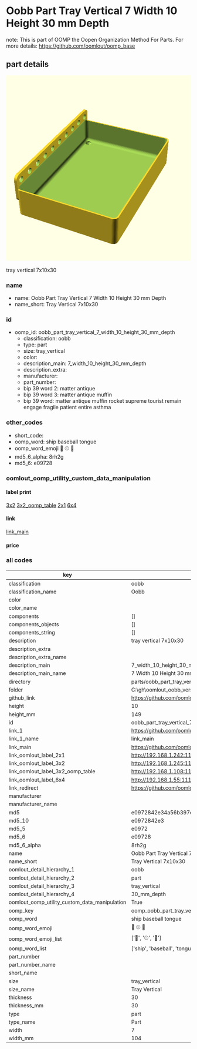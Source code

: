# Oobb Part Tray Vertical 7 Width 10 Height 30 mm Depth  

note: This is part of OOMP the Oopen Organization Method For Parts. For more details: https://github.com/oomlout/oomp_base

##  part details
  

[![](3dpr.png)](3dpr.png)

tray vertical 7x10x30



### name
* name: Oobb Part Tray Vertical 7 Width 10 Height 30 mm Depth
* name_short: Tray Vertical 7x10x30 
### id
* oomp_id: oobb_part_tray_vertical_7_width_10_height_30_mm_depth
  * classification: oobb
  * type: part
  * size: tray_vertical
  * color: 
  * description_main: 7_width_10_height_30_mm_depth
  * description_extra: 
  * manufacturer: 
  * part_number: 
  * bip 39 word 2: matter antique
  * bip 39 word 3: matter antique muffin
  * bip 39 word: matter antique muffin rocket supreme tourist remain engage fragile patient entire asthma

### other_codes
* short_code: 
* oomp_word: ship baseball tongue
* oomp_word_emoji :ship: :baseball: :tongue:
* md5_6_alpha: 8rh2g
* md5_6: e09728






### oomlout_oomp_utility_custom_data_manipulation
#### label print
[3x2](http://192.168.1.245:1112/?label=oomp%208rh2g)
[3x2_oomp_table](http://192.168.1.108:1112/?label=oomp%208rh2g)
[2x1](http://192.168.1.242:1112/?label=oomp%208rh2g)
[6x4](http://192.168.1.55:1112/?label=oomp%208rh2g)    

#### link

[link_main](https://github.com/oomlout/oomlout_oobb_version_4_generated_parts/tree/main/navigation_oomp/oobb/part/tray_vertical/7_width_10_height_30_mm_depth/part)                              

#### price







### all codes 
| key | value |  
| --- | --- |  
| classification | oobb |  
| classification_name | Oobb |  
| color |  |  
| color_name |  |  
| components | [] |  
| components_objects | [] |  
| components_string | [] |  
| description | tray vertical 7x10x30 |  
| description_extra |  |  
| description_extra_name |  |  
| description_main | 7_width_10_height_30_mm_depth |  
| description_main_name | 7 Width 10 Height 30 mm Depth |  
| directory | parts/oobb_part_tray_vertical_7_width_10_height_30_mm_depth |  
| folder | C:\gh\oomlout_oobb_version_4_generated_parts\parts\oobb_part_tray_vertical_7_width_10_height_30_mm_depth |  
| github_link | https://github.com/oomlout/oomlout_oomp_part_src/tree/main/parts/oobb_part_tray_vertical_7_width_10_height_30_mm_depth |  
| height | 10 |  
| height_mm | 149 |  
| id | oobb_part_tray_vertical_7_width_10_height_30_mm_depth |  
| link_1 | https://github.com/oomlout/oomlout_oobb_version_4_generated_parts/tree/main/navigation_oomp/oobb/part/tray_vertical/7_width_10_height_30_mm_depth/part |  
| link_1_name | link_main |  
| link_main | https://github.com/oomlout/oomlout_oobb_version_4_generated_parts/tree/main/navigation_oomp/oobb/part/tray_vertical/7_width_10_height_30_mm_depth/part |  
| link_oomlout_label_2x1 | http://192.168.1.242:1112/?label=oomp%208rh2g |  
| link_oomlout_label_3x2 | http://192.168.1.245:1112/?label=oomp%208rh2g |  
| link_oomlout_label_3x2_oomp_table | http://192.168.1.108:1112/?label=oomp%208rh2g |  
| link_oomlout_label_6x4 | http://192.168.1.55:1112/?label=oomp%208rh2g |  
| link_redirect | https://github.com/oomlout/oomlout_oobb_version_4_generated_parts/tree/main/parts/oobb_tray_vertical_07_10_30 |  
| manufacturer |  |  
| manufacturer_name |  |  
| md5 | e0972842e34a56b397ecfbb722427c4a |  
| md5_10 | e0972842e3 |  
| md5_5 | e0972 |  
| md5_6 | e09728 |  
| md5_6_alpha | 8rh2g |  
| name | Oobb Part Tray Vertical 7 Width 10 Height 30 mm Depth |  
| name_short | Tray Vertical 7x10x30  |  
| oomlout_detail_hierarchy_1 | oobb |  
| oomlout_detail_hierarchy_2 | part |  
| oomlout_detail_hierarchy_3 | tray_vertical |  
| oomlout_detail_hierarchy_4 | 30_mm_depth |  
| oomlout_oomp_utility_custom_data_manipulation | True |  
| oomp_key | oomp_oobb_part_tray_vertical_7_width_10_height_30_mm_depth |  
| oomp_word | ship baseball tongue |  
| oomp_word_emoji | :ship: :baseball: :tongue: |  
| oomp_word_emoji_list | [':ship:', ':baseball:', ':tongue:'] |  
| oomp_word_list | ['ship', 'baseball', 'tongue'] |  
| part_number |  |  
| part_number_name |  |  
| short_name |  |  
| size | tray_vertical |  
| size_name | Tray Vertical |  
| thickness | 30 |  
| thickness_mm | 30 |  
| type | part |  
| type_name | Part |  
| width | 7 |  
| width_mm | 104 |  
